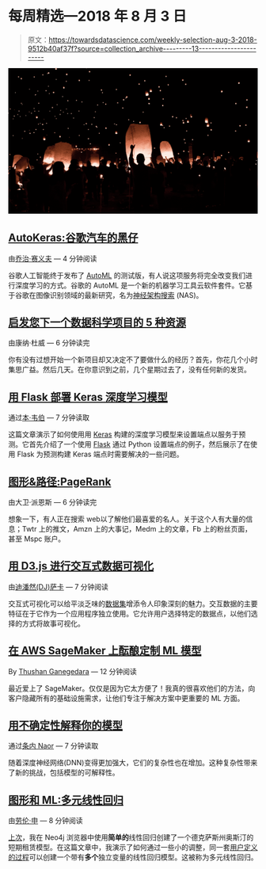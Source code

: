 # 每周精选—2018 年 8 月 3 日

> 原文：<https://towardsdatascience.com/weekly-selection-aug-3-2018-9512b40af37f?source=collection_archive---------13----------------------->

![](img/6a69345f88022a133d71ea7c14e9a859.png)

## [AutoKeras:谷歌汽车的黑仔](/autokeras-the-killer-of-googles-automl-9e84c552a319)

由[乔治·赛义夫](https://medium.com/u/e2af5c8737ec?source=post_page-----9512b40af37f--------------------------------) — 4 分钟阅读

谷歌人工智能终于发布了 [AutoML](https://cloud.google.com/automl/) 的测试版，有人说这项服务将完全改变我们进行深度学习的方式。谷歌的 AutoML 是一个新的机器学习工具云软件套件。它基于谷歌在图像识别领域的最新研究，名为[神经架构搜索](https://arxiv.org/abs/1707.07012) (NAS)。

## [启发您下一个数据科学项目的 5 种资源](/5-resources-to-inspire-your-next-data-science-project-ea6afbe20319)

由康纳·杜威 — 6 分钟读完

你有没有过想开始一个新项目却又决定不了要做什么的经历？首先，你花几个小时集思广益。然后几天。在你意识到之前，几个星期过去了，没有任何新的发货。

## [用 Flask 部署 Keras 深度学习模型](/deploying-keras-deep-learning-models-with-flask-5da4181436a2)

通过[本·韦伯](https://medium.com/u/a80e1f69e782?source=post_page-----9512b40af37f--------------------------------) — 7 分钟读取

这篇文章演示了如何使用用 [Keras](https://keras.io/) 构建的深度学习模型来设置端点以服务于预测。它首先介绍了一个使用 [Flask](http://flask.pocoo.org/) 通过 Python 设置端点的例子，然后展示了在使用 Flask 为预测构建 Keras 端点时需要解决的一些问题。

## [图形&路径:PageRank](/graphs-and-paths-pagerank-54f180a1aa0a)

由大卫·派恩斯 — 6 分钟读完

想象一下，有人正在搜索 web️以了解他们最喜爱的名人。关于这个人有大量的信息；Twtr 上的推文，Amzn 上的大事记，Medm 上的文章，Fb 上的粉丝页面，甚至 Mspc 账户。

## [用 D3.js 进行交互式数据可视化](/interactive-data-visualization-with-d3-js-43fc3428a27e)

由[迪潘然(DJ)萨卡](https://medium.com/u/6278d12b0682?source=post_page-----9512b40af37f--------------------------------) — 7 分钟阅读

交互式可视化可以给平淡乏味的[数据集](https://www.springboard.com/blog/free-public-data-sets-data-science-project/)增添令人印象深刻的魅力。交互数据的主要特征在于它作为一个应用程序独立使用。它允许用户选择特定的数据点，以他们选择的方式将故事可视化。

## [在 AWS SageMaker 上酝酿定制 ML 模型](/brewing-up-custom-ml-models-on-aws-sagemaker-e09b64627722)

By [Thushan Ganegedara](https://medium.com/u/6f0b045d5681?source=post_page-----9512b40af37f--------------------------------) — 12 分钟阅读

最近爱上了 SageMaker。仅仅是因为它太方便了！我真的很喜欢他们的方法，向客户隐藏所有的基础设施需求，让他们专注于解决方案中更重要的 ML 方面。

## [用不确定性解释你的模型](/using-uncertainty-to-interpret-your-model-c7b8c9a63072)

通过[条内 Naor](https://medium.com/u/5d840e4443e4?source=post_page-----9512b40af37f--------------------------------) — 7 分钟读取

随着深度神经网络(DNN)变得更加强大，它们的复杂性也在增加。这种复杂性带来了新的挑战，包括模型的可解释性。

## [图形和 ML:多元线性回归](/graphs-and-ml-multiple-linear-regression-c6920a1f2e70)

由[劳伦·申](https://medium.com/u/db0210be98bc?source=post_page-----9512b40af37f--------------------------------) — 8 分钟阅读

[上次](/graphs-and-linear-regression-734d1446e9cd)，我在 Neo4j 浏览器中使用**简单的**线性回归创建了一个德克萨斯州奥斯汀的短期租赁模型。在这篇文章中，我演示了如何通过一些小的调整，同一套[用户定义的过程](https://github.com/neo4j-graph-analytics/ml-models)可以创建一个带有**多个**独立变量的线性回归模型。这被称为多元线性回归。